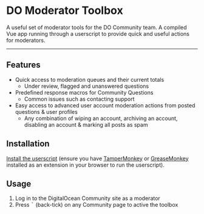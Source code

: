 # DO Moderator Toolbox

A useful set of moderator tools for the DO Community team.
A compiled Vue app running through a userscript to provide quick and useful actions for moderators.

---

## Features

 - Quick access to moderation queues and their current totals
   - Under review, flagged and unanswered questions
 - Predefined response macros for Community Questions
   - Common issues such as contacting support
 - Easy access to advanced user account moderation actions from posted questions & user profiles
   - Any combination of wiping an account, archiving an account, disabling an account & marking all posts as spam
 
## Installation

[Install the userscript](do-moderator-toolbox.user.js) (ensure you have [TamperMonkey](https://www.tampermonkey.net/) or
[GreaseMonkey](https://www.greasespot.net/) installed as an extension in your browser to run the userscript).

## Usage

1. Log in to the DigitalOcean Community site as a moderator
2. Press <kbd>`</kbd> (back-tick) on any Community page to active the toolbox
